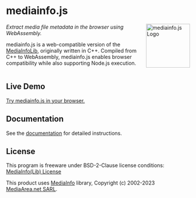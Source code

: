# mediainfo.js

<img src="https://mediainfo.js.org/img/logo.svg" alt="mediainfo.js Logo" width="120" height="120" style="float: right; margin-left: 1.5em;" />

*Extract media file metadata in the browser using WebAssembly.*

mediainfo.js is a web-compatible version of the [MediaInfoLib](https://mediaarea.net/en/MediaInfo), originally written in C++. Compiled
from C++ to WebAssembly, mediainfo.js enables browser compatibility while also supporting Node.js
execution.

<div style="clear: right;"></div>

## Live Demo

[Try mediainfo.js in your browser.](https://mediainfo.js.org/demo)

## Documentation

See the [documentation](https://mediainfo.js.org/docs) for detailed instructions.

## License

This program is freeware under BSD-2-Clause license conditions:
[MediaInfo(Lib) License](https://mediaarea.net/en/MediaInfo/License)

This product uses [MediaInfo](https://mediaarea.net/en/MediaInfo) library,
Copyright (c) 2002-2023 [MediaArea.net SARL](mailto:Info@MediaArea.net).
